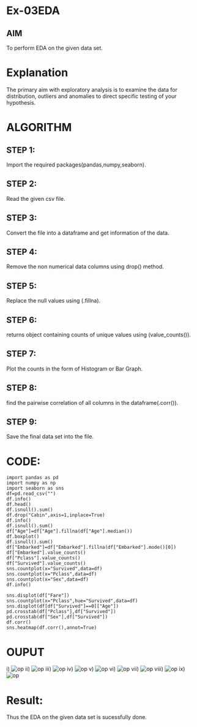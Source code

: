 # Ex-03EDA

## AIM
To perform EDA on the given data set. 

# Explanation
The primary aim with exploratory analysis is to examine the data for distribution, outliers and 
anomalies to direct specific testing of your hypothesis.
 

# ALGORITHM
## STEP 1:
Import the required packages(pandas,numpy,seaborn).

## STEP 2:
Read the given csv file.

## STEP 3:
Convert the file into a dataframe and get information of the data.

## STEP 4:
Remove the non numerical data columns using drop() method.

## STEP 5:
Replace the null values using (.fillna).

## STEP 6:
returns object containing counts of unique values using (value_counts()).

## STEP 7:
Plot the counts in the form of Histogram or Bar Graph.

## STEP 8:
find the pairwise correlation of all columns in the dataframe(.corr()).

## STEP 9:
Save the final data set into the file.


# CODE:
```
import pandas as pd
import numpy as np
import seaborn as sns
df=pd.read_csv("")
df.info()
df.head()
df.isnull().sum()
df.drop("Cabin",axis=1,inplace=True)
df.info()
df.isnull().sum()
df["Age"]=df["Age"].fillna(df["Age"].median())
df.boxplot()
df.isnull().sum()
df["Embarked"]=df["Embarked"].fillna(df["Embarked"].mode()[0])
df["Embarked"].value_counts()
df["Pclass"].value_counts()
df["Survived"].value_counts()
sns.countplot(x="Survived",data=df)
sns.countplot(x="Pclass",data=df)
sns.countplot(x="Sex",data=df)
df.info()

sns.displot(df["Fare"])
sns.countplot(x="Pclass",hue="Survived",data=df)
sns.displot(df[df["Survived"]==0]["Age"])
pd.crosstab(df["Pclass"],df["Survived"])
pd.crosstab(df["Sex"],df["Survived"])
df.corr()
sns.heatmap(df.corr(),annot=True)
```
# OUPUT
i)
![op](./op1.png)
ii)
![op](./op2.png)
iii)
![op](./op3.png)
iv)
![op](./op4.png)
v)
![op](./op.png)
vi)
![op](./op5.png)
vii)
![op](./op6.png)
viii)
![op](./op7.png)
ix)
![op](./op8.png)

# Result:
Thus the EDA on the given data set is sucessfully done.